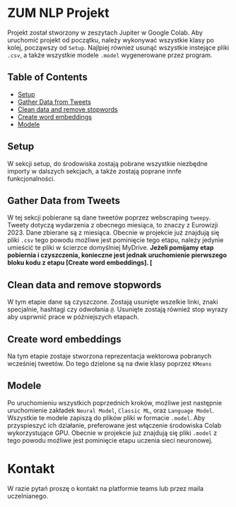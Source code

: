 # ZUM NLP Projekt

Projekt został stworzony w zeszytach Jupiter w Google Colab. Aby uruchomić projekt od początku, należy wykonywać wszystkie klasy po kolej, począwszy od `Setup`. Najlpiej również usunąć wszystkie instejące pliki `.csv`, a także wszystkie modele `.model` wygenerowane przez program.

## Table of Contents
- [Setup](#setup)
- [Gather Data from Tweets](#gather_data_from_tweets)
- [Clean data and remove stopwords](#clean_data_and_remove_stopwords)
- [Create word embeddings](#create_word_embeddings)
- [Modele](#modele)

## Setup

W sekcji setup, do środowiska zostają pobrane wszystkie niezbędne importy w dalszych sekcjach, a także zostają poprane innfe funkcjonalności.

## Gather Data from Tweets

W tej sekcji pobierane są dane tweetów poprzez webscraping `tweepy`. Tweety dotyczą wydarzenia z obecnego miesiąca, to znaczy z Eurowizji 2023. Dane zbierane są z miesiąca. Obecnie w projekcie już znajdują się pliki `.csv` tego powodu możliwe jest pominięcie tego etapu, należy jedynie umieścić te pliki w ścierzce domyślniej MyDrive. 
**Jeżeli pomijamy etap pobiernia i czyszczenia, konieczne jest jednak uruchomienie pierwszego bloku kodu z etapu [Create word embeddings]. [**

## Clean data and remove stopwords

W tym etapie dane są czyszczone. Zostają usunięte wszelkie linki, znaki specjalnie, hashtagi czy odwołania `@`. Usunięte zostają również stop wyrazy aby usprwnić prace w późniejszych etapach.

## Create word embeddings

Na tym etapie zostaje stworzona reprezentacja wektorowa pobranych wcześniej tweetów. Do tego dzielone są na dwie klasy poprzez `KMeans`

## Modele

Po uruchomieniu wszystkich poprzednich kroków, możliwe jest następnie uruchomienie zakładek `Neural Model`, `Classic ML`, oraz `Language Model`. Wszystkie te modele zapiszą do plików pliki w formacie `.model`. Aby przyspieszyć ich działanie, preferowane jest włączenie środowiska Colab wykorzystujące GPU. Obecnie w projekcie już znajdują się pliki `.model` z tego powodu możliwe jest pominięcie etapu uczenia sieci neuronowej. 

# Kontakt
W razie pytań proszę o kontakt na platformie teams lub przez maila uczelnianego.
